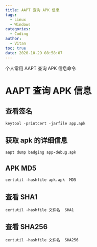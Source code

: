 ```yaml
---
title: AAPT 查询 APK 信息
tags:
  - Linux
  - Windows
categories:
  - Coding
author:
  - Vitan
toc: true
date: 2020-10-29 08:58:07
---
```

个人常用 AAPT 查询 APK 信息命令

<!--more-->
# AAPT 查询 APK 信息

## 查看签名

```
keytool -printcert -jarfile app.apk
```

## 获取 apk 的详细信息

```
aapt dump badging app-debug.apk
```

## APK MD5

```
certutil -hashfile apk.apk  MD5
```

## 查看 SHA1

```
certutil -hashfile 文件名  SHA1 
```

## 查看 SHA256

```
certutil -hashfile 文件名  SHA256
```